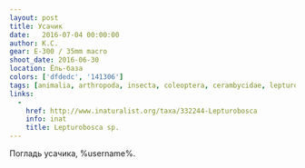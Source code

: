 ```yaml
---
layout: post
title: Усачик
date:   2016-07-04 00:00:00
author: К.С.
gear: E-300 / 35mm macro
shoot_date: 2016-06-30
location: Ёль-база
colors: ['dfdedc', '141306']
tags: [animalia, arthropoda, insecta, coleoptera, cerambycidae, lepturobosca]
links:
  -
    href: http://www.inaturalist.org/taxa/332244-Lepturobosca
    info: inat
    title: Lepturobosca sp.
---
```


Погладь усачика, %username%.
